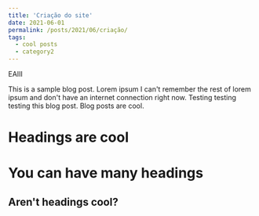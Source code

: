 ```yaml
---
title: 'Criação do site'
date: 2021-06-01
permalink: /posts/2021/06/criação/
tags:
  - cool posts
  - category2
---
```

EAIII


This is a sample blog post. Lorem ipsum I can't remember the rest of lorem ipsum and don't have an internet connection right now. Testing testing testing this blog post. Blog posts are cool.

Headings are cool
======

You can have many headings
======

Aren't headings cool?
------

